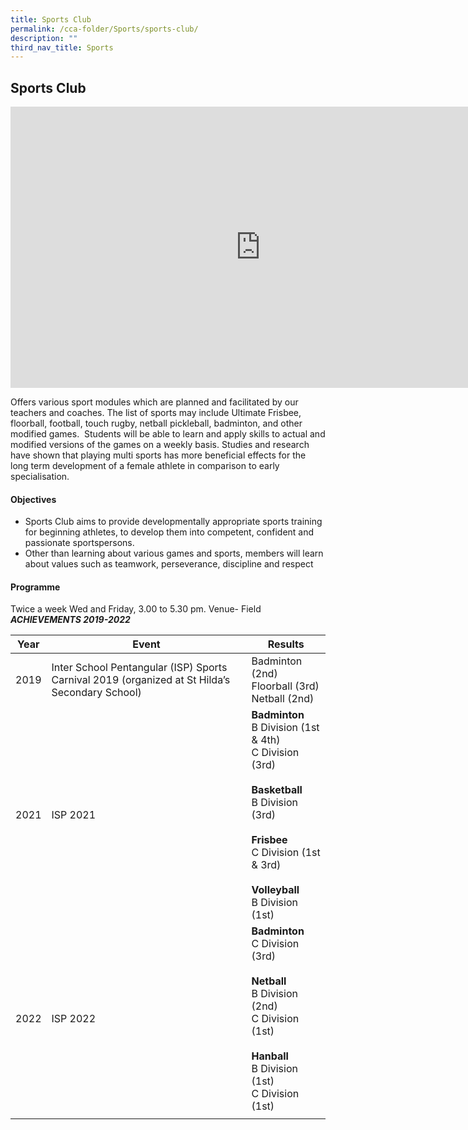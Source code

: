 ```yaml
---
title: Sports Club
permalink: /cca-folder/Sports/sports-club/
description: ""
third_nav_title: Sports
---
```

## Sports Club

<iframe allowfullscreen="true" height="450" width="800" frameborder="0" src="https://docs.google.com/presentation/d/e/2PACX-1vTzwBl9o6Rf7RXUMw1N8AYtxr7JapevbrfpwVZmgdfLVAQS_D2emHA3L5Br-I_gy06BxcuwZWH0Hbuq/embed?start=false&amp;loop=false&amp;delayms=3000"></iframe>

Offers various sport modules which are planned and facilitated by our teachers and coaches. The list of sports may include Ultimate Frisbee, floorball, football, touch rugby, netball pickleball, badminton, and other modified games.&nbsp; Students will be able to learn and apply skills to actual and modified versions of the games on a weekly basis. Studies and research have shown that playing multi sports has more beneficial effects for the long term development of a female athlete in comparison to early specialisation.

#### Objectives

*   Sports Club aims to provide developmentally appropriate sports training for beginning athletes, to develop them into competent, confident and passionate sportspersons.&nbsp;
*   Other than learning about various games and sports, members will learn about values such as teamwork, perseverance, discipline and respect

#### Programme

Twice a week Wed and Friday, 3.00 to 5.30 pm. Venue- Field<br>
**_ACHIEVEMENTS 2019-2022_**

| **Year** | **Event** | **Results** |
|:---:|---|---|
| 2019 | Inter School Pentangular (ISP) Sports Carnival 2019 (organized at St Hilda’s Secondary School) | Badminton (2nd)  <br>Floorball (3rd)  <br>Netball (2nd) |
| 2021 | ISP 2021 | **Badminton**<br>B Division (1st &amp; 4th)<br>C Division (3rd)<br><br>**Basketball**<br>B Division (3rd)<br><br>**Frisbee**<br>C Division (1st &amp; 3rd)<br><br>**Volleyball**<br>B Division (1st) |
| 2022 | ISP 2022 | **Badminton**<br>C Division (3rd)<br><br>**Netball**<br>B Division (2nd)<br>C Division (1st)<br><br>**Hanball**<br>B Division (1st)<br>C Division (1st) |
|  |  |  |
